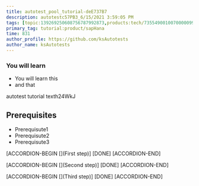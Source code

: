 ```yaml
---
title: autotest_pool_tutorial-deE737B7
description: autotestc57PB3_6/15/2021 3:59:05 PM
tags: [topic:139269250608756787992873,products:tech/73554900100700000996,tutorial:experience/advanced]
primary_tag: tutorial:product/sapHana
time: 831
author_profile: https://github.com/ksAutotests
author_name: ksAutotests
---
```

### You will learn
- You will learn this
- and that

autotest tutorial texth24WkJ

## Prerequisites
- Prerequisute1
- Prerequisute2
- Prerequisute3

[ACCORDION-BEGIN [](First step)]
[DONE]
[ACCORDION-END]

[ACCORDION-BEGIN [](Second step)]
[DONE]
[ACCORDION-END]

[ACCORDION-BEGIN [](Third step)]
[DONE]
[ACCORDION-END]

